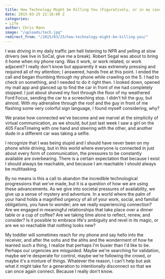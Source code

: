 ```yaml
---
title: How Technology Might be Killing You (Figuratively, or in my case kind of literally).
date: 2015-03-25 22:16:00 Z
categories:
- Life
author: Chris Mann
image: "/uploads/tech.jpg"
redirect_from: "/2015/03/25/how-technology-might-be-killing-you/"
---
```


I was driving in my daily traffic jam hell listening to NPR and yelling at slow drivers (we live in SoCal, give me a break). Robert Segal was about to bring it home when my phone rang. Was it work, or work related, or work adjacent? I really don't know but apparently it was extremely pressing and required all of my attention; I answered, hands free at this point. I ended the call and began thumbing through my phone while crawling on the 5. I had to check on something, and I needed to do it right then. I looked down, opened my mail app and glanced up to find the car in front of me had completely stopped. I just about shoved my foot through the floor of my weathered Ford Focus, sending the car to a screeching stop. I didn't hit the guy, but almost. With my adrenaline through the roof and the guy in front of me flashing some very colorful sign language, I found myself considering, why?
<!-- more -->
We praise how connected we've become and we marvel at the simplicity of virtual communication, as we should, but just last week I saw a girl on the 405 FaceTimeing with one hand and steering with the other, and another dude in a different car was taking a selfie.

I recognize that I was being stupid and I should have never been on my phone while driving, but in this world where everyone is connected in just about every form of communication, the pressures to be constantly available are overbearing. There is a certain expectation that because I exist I should always be reachable, and because I am reachable I should always be multitasking.

By no means is this a call to abandon the incredible technological progressions that we've made, but it is a question of how we are using these advancements. As we give into societal pressures of availability, we give up a sense of mystery and adventure. In a world where the palm of your hand holds a magnified urgency of all of your work, social, and familial obligations, you have to wonder; are we really experiencing connection? Are we engaged in meaningful relationships that take place over a dinner table or a cup of coffee? Are we taking time alone to reflect, renew, and consider? Is it possible to embrace life's ambiguity and revel in its magic, or are we so reachable that nothing looks new?

My toddler will sometimes reach for my phone and say hello into the receiver, and after the oohs and the ahhs and the wonderment of how he learned such a thing, I realize that perhaps I'm busier than I'd like to be. Perhaps our urgencies are misguided. Maybe we're searching for validation, maybe we're desperate for control, maybe we're following the crowd, or maybe it's a mixture of things. Whatever the reason, I can't help but ask what it might take for a generation to intentionally disconnect so that we can once again connect. Because I really don't know.
